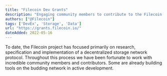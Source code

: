 ```yaml
---
title: "Filecoin Dev Grants"
description: "Engaging community members to contribute to the Filecoin protocol, project and ecosystem"
authors: ["@Filecoin"]
tags: ['DevEx', 'Storage', 'Data']
url: "https://grants.filecoin.io/"
dateAdded: 2022-05-16
---
```


To date, the Filecoin project has focused primarily on research, specification and implementation of a decentralized storage network protocol. Throughout this process we have been fortunate to work with incredible community members and contributors. Some are already building tools on the budding network in active development.
